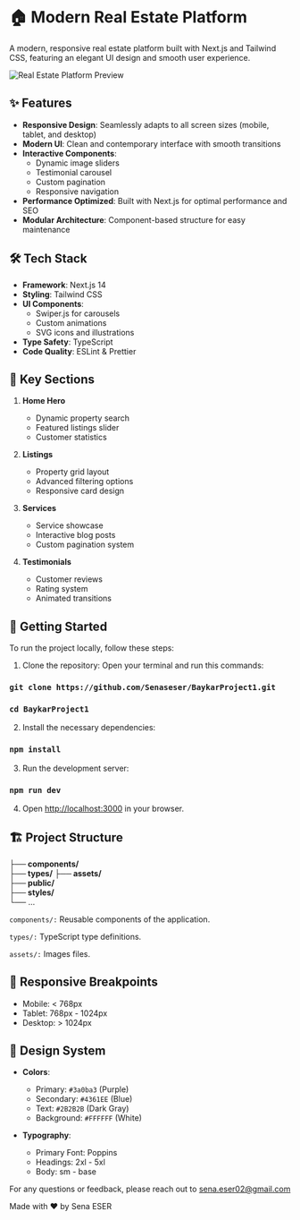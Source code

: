 # 🏠 Modern Real Estate Platform

A modern, responsive real estate platform built with Next.js and Tailwind CSS, featuring an elegant UI design and smooth user experience.

![Real Estate Platform Preview](preview.png)

## ✨ Features

- **Responsive Design**: Seamlessly adapts to all screen sizes (mobile, tablet, and desktop)
- **Modern UI**: Clean and contemporary interface with smooth transitions
- **Interactive Components**: 
  - Dynamic image sliders
  - Testimonial carousel
  - Custom pagination
  - Responsive navigation
- **Performance Optimized**: Built with Next.js for optimal performance and SEO
- **Modular Architecture**: Component-based structure for easy maintenance

## 🛠️ Tech Stack

- **Framework**: Next.js 14
- **Styling**: Tailwind CSS
- **UI Components**:
  - Swiper.js for carousels
  - Custom animations
  - SVG icons and illustrations
- **Type Safety**: TypeScript
- **Code Quality**: ESLint & Prettier

## 🚀 Key Sections

1. **Home Hero**
   - Dynamic property search
   - Featured listings slider
   - Customer statistics

2. **Listings**
   - Property grid layout
   - Advanced filtering options
   - Responsive card design

3. **Services**
   - Service showcase
   - Interactive blog posts
   - Custom pagination system

4. **Testimonials**
   - Customer reviews
   - Rating system
   - Animated transitions

## 🚀 Getting Started

To run the project locally, follow these steps:

1. Clone the repository:
Open your terminal and run this commands:

### `git clone https://github.com/Senaseser/BaykarProject1.git`  

### `cd BaykarProject1`

2. Install the necessary dependencies:
### `npm install`

3. Run the development server:

### `npm run dev`

4. Open [http://localhost:3000](http://localhost:3000) in your browser.

## 🏗️ Project Structure
**├── components/**  
**├── types/** 
**├── assets/**  
**├── public/**  
**├── styles/**  
└── ...

`components/:` Reusable components of the application.

`types/:` TypeScript type definitions.

`assets/:` Images files.

## 📱 Responsive Breakpoints

- Mobile: < 768px
- Tablet: 768px - 1024px
- Desktop: > 1024px

## 🎨 Design System

- **Colors**:
  - Primary: `#3a0ba3` (Purple)
  - Secondary: `#4361EE` (Blue)
  - Text: `#2B2B2B` (Dark Gray)
  - Background: `#FFFFFF` (White)

- **Typography**:
  - Primary Font: Poppins
  - Headings: 2xl - 5xl
  - Body: sm - base

For any questions or feedback, please reach out to [sena.eser02@gmail.com](mailto:sena.eser02@gmail.com)

Made with ❤️ by Sena ESER